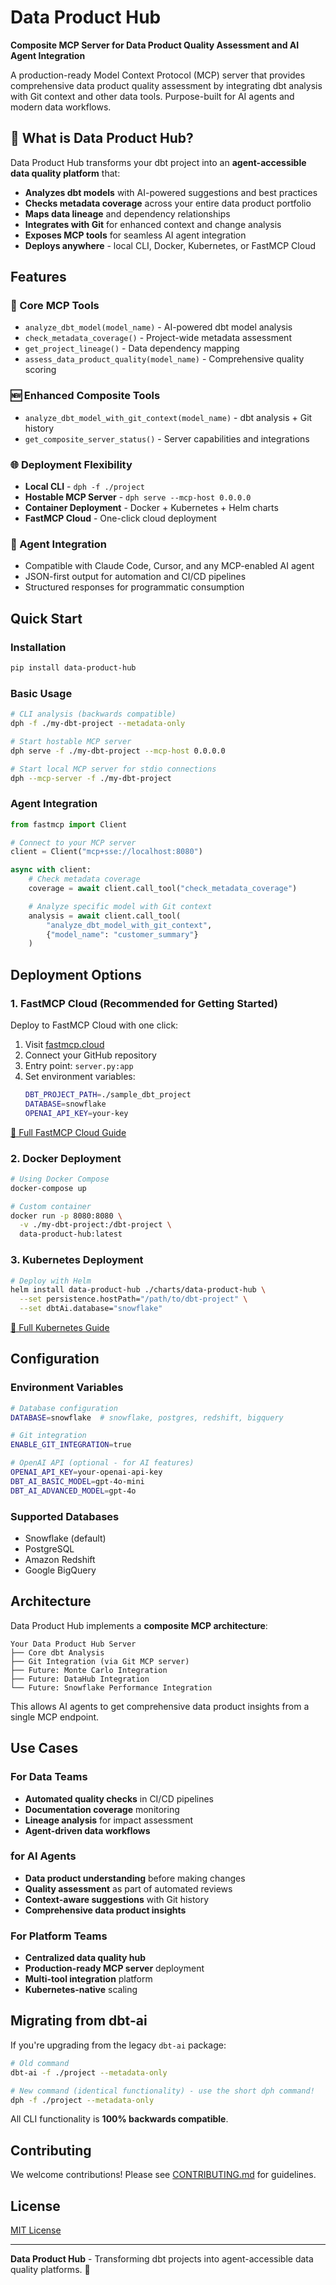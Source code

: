 # Data Product Hub

**Composite MCP Server for Data Product Quality Assessment and AI Agent Integration**

A production-ready Model Context Protocol (MCP) server that provides comprehensive data product quality assessment by integrating dbt analysis with Git context and other data tools. Purpose-built for AI agents and modern data workflows.

## 🚀 What is Data Product Hub?

Data Product Hub transforms your dbt project into an **agent-accessible data quality platform** that:

- **Analyzes dbt models** with AI-powered suggestions and best practices
- **Checks metadata coverage** across your entire data product portfolio
- **Maps data lineage** and dependency relationships
- **Integrates with Git** for enhanced context and change analysis
- **Exposes MCP tools** for seamless AI agent integration
- **Deploys anywhere** - local CLI, Docker, Kubernetes, or FastMCP Cloud

## Features

### 🔧 Core MCP Tools
- `analyze_dbt_model(model_name)` - AI-powered dbt model analysis
- `check_metadata_coverage()` - Project-wide metadata assessment
- `get_project_lineage()` - Data dependency mapping
- `assess_data_product_quality(model_name)` - Comprehensive quality scoring

### 🆕 Enhanced Composite Tools
- `analyze_dbt_model_with_git_context(model_name)` - dbt analysis + Git history
- `get_composite_server_status()` - Server capabilities and integrations

### 🌐 Deployment Flexibility
- **Local CLI** - `dph -f ./project`
- **Hostable MCP Server** - `dph serve --mcp-host 0.0.0.0`
- **Container Deployment** - Docker + Kubernetes + Helm charts
- **FastMCP Cloud** - One-click cloud deployment

### 🔗 Agent Integration
- Compatible with Claude Code, Cursor, and any MCP-enabled AI agent
- JSON-first output for automation and CI/CD pipelines
- Structured responses for programmatic consumption

## Quick Start

### Installation

```bash
pip install data-product-hub
```

### Basic Usage

```bash
# CLI analysis (backwards compatible)
dph -f ./my-dbt-project --metadata-only

# Start hostable MCP server
dph serve -f ./my-dbt-project --mcp-host 0.0.0.0

# Start local MCP server for stdio connections
dph --mcp-server -f ./my-dbt-project
```

### Agent Integration

```python
from fastmcp import Client

# Connect to your MCP server
client = Client("mcp+sse://localhost:8080")

async with client:
    # Check metadata coverage
    coverage = await client.call_tool("check_metadata_coverage")

    # Analyze specific model with Git context
    analysis = await client.call_tool(
        "analyze_dbt_model_with_git_context",
        {"model_name": "customer_summary"}
    )
```

## Deployment Options

### 1. FastMCP Cloud (Recommended for Getting Started)

Deploy to FastMCP Cloud with one click:

1. Visit [fastmcp.cloud](https://fastmcp.cloud)
2. Connect your GitHub repository
3. Entry point: `server.py:app`
4. Set environment variables:
   ```bash
   DBT_PROJECT_PATH=./sample_dbt_project
   DATABASE=snowflake
   OPENAI_API_KEY=your-key
   ```

[📖 Full FastMCP Cloud Guide](./FASTMCP_CLOUD_DEPLOYMENT.md)

### 2. Docker Deployment

```bash
# Using Docker Compose
docker-compose up

# Custom container
docker run -p 8080:8080 \
  -v ./my-dbt-project:/dbt-project \
  data-product-hub:latest
```

### 3. Kubernetes Deployment

```bash
# Deploy with Helm
helm install data-product-hub ./charts/data-product-hub \
  --set persistence.hostPath="/path/to/dbt-project" \
  --set dbtAi.database="snowflake"
```

[📖 Full Kubernetes Guide](./charts/data-product-hub/README.md)

## Configuration

### Environment Variables

```bash
# Database configuration
DATABASE=snowflake  # snowflake, postgres, redshift, bigquery

# Git integration
ENABLE_GIT_INTEGRATION=true

# OpenAI API (optional - for AI features)
OPENAI_API_KEY=your-openai-api-key
DBT_AI_BASIC_MODEL=gpt-4o-mini
DBT_AI_ADVANCED_MODEL=gpt-4o
```

### Supported Databases
- Snowflake (default)
- PostgreSQL
- Amazon Redshift
- Google BigQuery

## Architecture

Data Product Hub implements a **composite MCP architecture**:

```
Your Data Product Hub Server
├── Core dbt Analysis
├── Git Integration (via Git MCP server)
├── Future: Monte Carlo Integration
├── Future: DataHub Integration
└── Future: Snowflake Performance Integration
```

This allows AI agents to get comprehensive data product insights from a single MCP endpoint.

## Use Cases

### For Data Teams
- **Automated quality checks** in CI/CD pipelines
- **Documentation coverage** monitoring
- **Lineage analysis** for impact assessment
- **Agent-driven data workflows**

### for AI Agents
- **Data product understanding** before making changes
- **Quality assessment** as part of automated reviews
- **Context-aware suggestions** with Git history
- **Comprehensive data product insights**

### For Platform Teams
- **Centralized data quality hub**
- **Production-ready MCP server** deployment
- **Multi-tool integration** platform
- **Kubernetes-native** scaling

## Migrating from dbt-ai

If you're upgrading from the legacy `dbt-ai` package:

```bash
# Old command
dbt-ai -f ./project --metadata-only

# New command (identical functionality) - use the short dph command!
dph -f ./project --metadata-only
```

All CLI functionality is **100% backwards compatible**.

## Contributing

We welcome contributions! Please see [CONTRIBUTING.md](CONTRIBUTING.md) for guidelines.

## License

[MIT License](LICENSE)

---

**Data Product Hub** - Transforming dbt projects into agent-accessible data quality platforms. 🚀